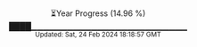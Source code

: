 <p align="center">
⏳Year Progress (14.96 %) <br>
████▁▁▁▁▁▁▁▁▁▁▁▁▁▁▁▁▁▁▁▁▁▁▁▁▁▁ <br>
<sub>Updated: Sat, 24 Feb 2024 18:18:57 GMT</sub>
</p>

